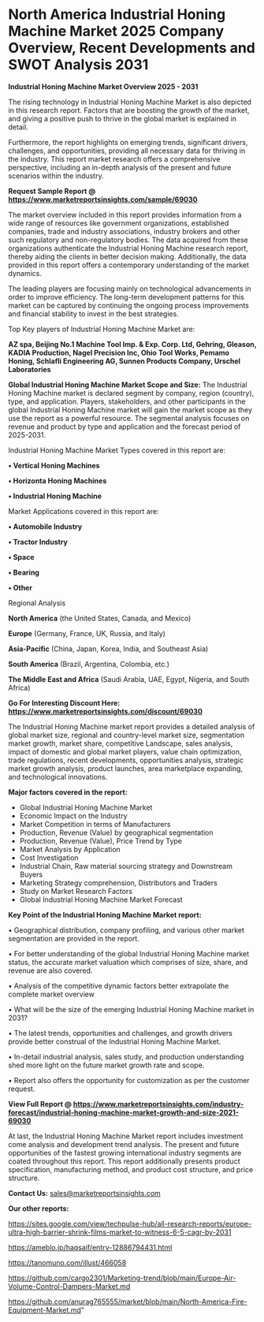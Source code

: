 # North America Industrial Honing Machine Market 2025 Company Overview, Recent Developments and SWOT Analysis 2031

<Strong> Industrial Honing Machine Market Overview 2025 - 2031</strong>

The rising technology in Industrial Honing Machine Market is also depicted in this research report. Factors that are boosting the growth of the market, and giving a positive push to thrive in the global market is explained in detail.

Furthermore, the report highlights on emerging trends, significant drivers, challenges, and opportunities, providing all necessary data for thriving in the industry. This report market research offers a comprehensive perspective, including an in-depth analysis of the present and future scenarios within the industry.

<strong>Request Sample Report @ <a href=https://www.marketreportsinsights.com/sample/69030>https://www.marketreportsinsights.com/sample/69030</a></strong>

The market overview included in this report provides information from a wide range of resources like government organizations, established companies, trade and industry associations, industry brokers and other such regulatory and non-regulatory bodies. The data acquired from these organizations authenticate the Industrial Honing Machine research report, thereby aiding the clients in better decision making. Additionally, the data provided in this report offers a contemporary understanding of the market dynamics.

The leading players are focusing mainly on technological advancements in order to improve efficiency. The long-term development patterns for this market can be captured by continuing the ongoing process improvements and financial stability to invest in the best strategies.

Top Key players of Industrial Honing Machine Market are:

<strong>AZ spa, Beijing No.1 Machine Tool Imp. & Exp. Corp. Ltd, Gehring, Gleason, KADIA Production, Nagel Precision Inc, Ohio Tool Works, Pemamo Honing, Schlafli Engineering AG, Sunnen Products Company, Urschel Laboratories</strong>

<strong><b>Global Industrial Honing Machine Market Scope and Size:</b></strong>
The Industrial Honing Machine market is declared segment by company, region (country), type, and application. Players, stakeholders, and other participants in the global Industrial Honing Machine market will gain the market scope as they use the report as a powerful resource. The segmental analysis focuses on revenue and product by type and application and the forecast period of 2025-2031.

Industrial Honing Machine Market Types covered in this report are:

<strong>• Vertical Honing Machines

• Horizonta Honing Machines

• Industrial Honing Machine</strong>

Market Applications covered in this report are:

<strong>• Automobile Industry

• Tractor Industry

• Space

• Bearing

• Other</strong> 

Regional Analysis

<strong>North America</strong> (the United States, Canada, and Mexico)

<strong>Europe</strong> (Germany, France, UK, Russia, and Italy)

<strong>Asia-Pacific</strong> (China, Japan, Korea, India, and Southeast Asia)

<strong>South America</strong> (Brazil, Argentina, Colombia, etc.)

<strong>The Middle East and Africa</strong> (Saudi Arabia, UAE, Egypt, Nigeria, and South Africa)

<strong>Go For Interesting Discount Here: <a href=https://www.marketreportsinsights.com/discount/69030>https://www.marketreportsinsights.com/discount/69030</a></strong>

The Industrial Honing Machine market report provides a detailed analysis of global market size, regional and country-level market size, segmentation market growth, market share, competitive Landscape, sales analysis, impact of domestic and global market players, value chain optimization, trade regulations, recent developments, opportunities analysis, strategic market growth analysis, product launches, area marketplace expanding, and technological innovations.

<strong><b>Major factors covered in the report:</b></strong>
<ul>
  <li>Global Industrial Honing Machine Market </li>
  <li>Economic Impact on the Industry</li>
  <li>Market Competition in terms of Manufacturers</li>
  <li>Production, Revenue (Value) by geographical segmentation</li>
  <li>Production, Revenue (Value), Price Trend by Type</li>
  <li>Market Analysis by Application</li>
  <li>Cost Investigation</li>
  <li>Industrial Chain, Raw material sourcing strategy and Downstream Buyers</li>
  <li>Marketing Strategy comprehension, Distributors and Traders</li>
  <li>Study on Market Research Factors</li>
  <li>Global Industrial Honing Machine Market Forecast</li>
</ul>

<strong><b>Key Point of the Industrial Honing Machine Market report:</b></strong>

• Geographical distribution, company profiling, and various other market segmentation are provided in the report.

• For better understanding of the global Industrial Honing Machine market status, the accurate market valuation which comprises of size, share, and revenue are also covered.

• Analysis of the competitive dynamic factors better extrapolate the complete market overview

• What will be the size of the emerging Industrial Honing Machine market in 2031?

• The latest trends, opportunities and challenges, and growth drivers provide better construal of the Industrial Honing Machine Market.

• In-detail industrial analysis, sales study, and production understanding shed more light on the future market growth rate and scope.

• Report also offers the opportunity for customization as per the customer request.

<strong><b>View Full Report @ <a href=https://www.marketreportsinsights.com/industry-forecast/industrial-honing-machine-market-growth-and-size-2021-69030>https://www.marketreportsinsights.com/industry-forecast/industrial-honing-machine-market-growth-and-size-2021-69030</a></b></strong>


At last, the Industrial Honing Machine Market report includes investment come analysis and development trend analysis. The present and future opportunities of the fastest growing international industry segments are coated throughout this report. This report additionally presents product specification, manufacturing method, and product cost structure, and price structure.

<strong>Contact Us:</strong>
sales@marketreportsinsights.com

<strong>Our other reports:</strong>

<a href=https://sites.google.com/view/techpulse-hub/all-research-reports/europe-ultra-high-barrier-shrink-films-market-to-witness-6-5-cagr-by-2031>https://sites.google.com/view/techpulse-hub/all-research-reports/europe-ultra-high-barrier-shrink-films-market-to-witness-6-5-cagr-by-2031</a>

<a href=https://ameblo.jp/haqsaif/entry-12886794431.html>https://ameblo.jp/haqsaif/entry-12886794431.html</a>

<a href=https://tanomuno.com/illust/466058>https://tanomuno.com/illust/466058</a>

<a href=https://github.com/cargo2301/Marketing-trend/blob/main/Europe-Air-Volume-Control-Dampers-Market.md>https://github.com/cargo2301/Marketing-trend/blob/main/Europe-Air-Volume-Control-Dampers-Market.md</a>

<a href=https://github.com/anurag765555/market/blob/main/North-America-Fire-Equipment-Market.md>https://github.com/anurag765555/market/blob/main/North-America-Fire-Equipment-Market.md</a>"
